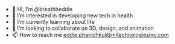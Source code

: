 - 👋 Hi, I’m @breathheddie
- 👀 I’m interested in developing new tech in health
- 🌱 I’m currently learning about life
- 💞️ I’m looking to collaborate on 3D, design, and animation
- 📫 How to reach me eddie.phanichkul@mitechnologiesinc.com

<!---
breathheddie/breathheddie is a ✨ special ✨ repository because its `README.md` (this file) appears on your GitHub profile.
You can click the Preview link to take a look at your changes.
--->
